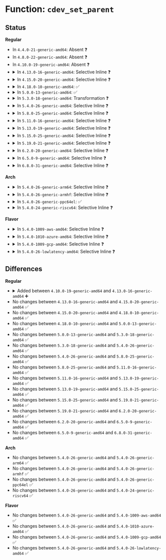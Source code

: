 # Function: <code>cdev_set_parent</code>

## Status
<b>Regular</b>
<ul>
<li>
In <code>4.4.0-21-generic-amd64</code>: Absent ❓
</li>
<li>
In <code>4.8.0-22-generic-amd64</code>: Absent ❓
</li>
<li>
In <code>4.10.0-19-generic-amd64</code>: Absent ❓
</li>
<li>
<details>
<summary>In <code>4.13.0-16-generic-amd64</code>: Selective Inline ❓</summary>

```c
void cdev_set_parent(struct cdev * p, struct kobject * kobj)
```

```json
{
  "name": "cdev_set_parent",
  "collision_type": "Unique Global",
  "inline_type": "Selective",
  "funcs": [
    {
      "addr": 18446744071581293120,
      "name": "cdev_set_parent",
      "external": true,
      "loc": "fs/char_dev.c:483",
      "file": "fs/char_dev.c",
      "inline": "not declared, inlined",
      "caller_inline": [],
      "caller_func": []
    }
  ],
  "symbols": [
    {
      "addr": 18446744071581293120,
      "name": "cdev_set_parent",
      "section": ".text",
      "bind": "STB_GLOBAL",
      "size": 29
    }
  ]
}
```
</details>
</li>
<li>
<details>
<summary>In <code>4.15.0-20-generic-amd64</code>: Selective Inline ❓</summary>

```c
void cdev_set_parent(struct cdev * p, struct kobject * kobj)
```

```json
{
  "name": "cdev_set_parent",
  "collision_type": "Unique Global",
  "inline_type": "Selective",
  "funcs": [
    {
      "addr": 18446744071581432784,
      "name": "cdev_set_parent",
      "external": true,
      "loc": "fs/char_dev.c:508",
      "file": "fs/char_dev.c",
      "inline": "not declared, inlined",
      "caller_inline": [],
      "caller_func": []
    }
  ],
  "symbols": [
    {
      "addr": 18446744071581432784,
      "name": "cdev_set_parent",
      "section": ".text",
      "bind": "STB_GLOBAL",
      "size": 28
    }
  ]
}
```
</details>
</li>
<li>
<details>
<summary>In <code>4.18.0-10-generic-amd64</code>: ✅</summary>

```c
void cdev_set_parent(struct cdev * p, struct kobject * kobj)
```

```json
{
  "name": "cdev_set_parent",
  "collision_type": "Unique Global",
  "inline_type": "No",
  "funcs": [
    {
      "addr": 18446744071581590576,
      "name": "cdev_set_parent",
      "external": true,
      "loc": "fs/char_dev.c:508",
      "file": "fs/char_dev.c",
      "inline": "seen, unknown",
      "caller_inline": [],
      "caller_func": [
        "fs/char_dev.c:cdev_device_add"
      ]
    }
  ],
  "symbols": [
    {
      "addr": 18446744071581590576,
      "name": "cdev_set_parent",
      "section": ".text",
      "bind": "STB_GLOBAL",
      "size": 28
    }
  ]
}
```
</details>
</li>
<li>
<details>
<summary>In <code>5.0.0-13-generic-amd64</code>: ✅</summary>

```c
void cdev_set_parent(struct cdev * p, struct kobject * kobj)
```

```json
{
  "name": "cdev_set_parent",
  "collision_type": "Unique Global",
  "inline_type": "No",
  "funcs": [
    {
      "addr": 18446744071581676560,
      "name": "cdev_set_parent",
      "external": true,
      "loc": "fs/char_dev.c:508",
      "file": "fs/char_dev.c",
      "inline": "seen, unknown",
      "caller_inline": [],
      "caller_func": [
        "fs/char_dev.c:cdev_device_add"
      ]
    }
  ],
  "symbols": [
    {
      "addr": 18446744071581676560,
      "name": "cdev_set_parent",
      "section": ".text",
      "bind": "STB_GLOBAL",
      "size": 28
    }
  ]
}
```
</details>
</li>
<li>
<details>
<summary>In <code>5.3.0-18-generic-amd64</code>: Transformation ❓</summary>

```c
void cdev_set_parent(struct cdev * p, struct kobject * kobj)
```

```json
{
  "name": "cdev_set_parent",
  "collision_type": "Unique Global",
  "inline_type": "No",
  "funcs": [
    {
      "addr": 0,
      "name": "cdev_set_parent",
      "external": true,
      "loc": "fs/char_dev.c:505",
      "file": "fs/char_dev.c",
      "inline": "seen, unknown",
      "caller_inline": [],
      "caller_func": [
        "fs/char_dev.c:cdev_device_add"
      ]
    }
  ],
  "symbols": [
    {
      "addr": 18446744071581797578,
      "name": "cdev_set_parent.cold",
      "section": ".text",
      "bind": "STB_LOCAL",
      "size": 27
    },
    {
      "addr": 18446744071581794768,
      "name": "cdev_set_parent",
      "section": ".text",
      "bind": "STB_GLOBAL",
      "size": 38
    }
  ]
}
```
</details>
</li>
<li>
<details>
<summary>In <code>5.4.0-26-generic-amd64</code>: Selective Inline ❓</summary>

```c
void cdev_set_parent(struct cdev * p, struct kobject * kobj)
```

```json
{
  "name": "cdev_set_parent",
  "collision_type": "Unique Global",
  "inline_type": "Selective",
  "funcs": [
    {
      "addr": 18446744071581868689,
      "name": "cdev_set_parent",
      "external": true,
      "loc": "fs/char_dev.c:505",
      "file": "fs/char_dev.c",
      "inline": "not declared, inlined",
      "caller_inline": [
        "fs/char_dev.c:cdev_device_add"
      ],
      "caller_func": []
    }
  ],
  "symbols": [
    {
      "addr": 18446744071581867392,
      "name": "cdev_set_parent",
      "section": ".text",
      "bind": "STB_GLOBAL",
      "size": 29
    }
  ]
}
```
</details>
</li>
<li>
<details>
<summary>In <code>5.8.0-25-generic-amd64</code>: Selective Inline ❓</summary>

```c
void cdev_set_parent(struct cdev * p, struct kobject * kobj)
```

```json
{
  "name": "cdev_set_parent",
  "collision_type": "Unique Global",
  "inline_type": "Selective",
  "funcs": [
    {
      "addr": 18446744071582095425,
      "name": "cdev_set_parent",
      "external": true,
      "loc": "fs/char_dev.c:508",
      "file": "fs/char_dev.c",
      "inline": "not declared, inlined",
      "caller_inline": [
        "fs/char_dev.c:cdev_device_add"
      ],
      "caller_func": []
    }
  ],
  "symbols": [
    {
      "addr": 18446744071582093392,
      "name": "cdev_set_parent",
      "section": ".text",
      "bind": "STB_GLOBAL",
      "size": 29
    }
  ]
}
```
</details>
</li>
<li>
<details>
<summary>In <code>5.11.0-16-generic-amd64</code>: Selective Inline ❓</summary>

```c
void cdev_set_parent(struct cdev * p, struct kobject * kobj)
```

```json
{
  "name": "cdev_set_parent",
  "collision_type": "Unique Global",
  "inline_type": "Selective",
  "funcs": [
    {
      "addr": 18446744071582142241,
      "name": "cdev_set_parent",
      "external": true,
      "loc": "fs/char_dev.c:508",
      "file": "fs/char_dev.c",
      "inline": "not declared, inlined",
      "caller_inline": [
        "fs/char_dev.c:cdev_device_add"
      ],
      "caller_func": [
        "drivers/remoteproc/remoteproc_cdev.c:rproc_char_device_add"
      ]
    }
  ],
  "symbols": [
    {
      "addr": 18446744071582139648,
      "name": "cdev_set_parent",
      "section": ".text",
      "bind": "STB_GLOBAL",
      "size": 29
    }
  ]
}
```
</details>
</li>
<li>
<details>
<summary>In <code>5.13.0-19-generic-amd64</code>: Selective Inline ❓</summary>

```c
void cdev_set_parent(struct cdev * p, struct kobject * kobj)
```

```json
{
  "name": "cdev_set_parent",
  "collision_type": "Unique Global",
  "inline_type": "Selective",
  "funcs": [
    {
      "addr": 18446744071582166769,
      "name": "cdev_set_parent",
      "external": true,
      "loc": "fs/char_dev.c:508",
      "file": "fs/char_dev.c",
      "inline": "not declared, inlined",
      "caller_inline": [
        "fs/char_dev.c:cdev_device_add"
      ],
      "caller_func": [
        "drivers/remoteproc/remoteproc_cdev.c:rproc_char_device_add"
      ]
    }
  ],
  "symbols": [
    {
      "addr": 18446744071582164432,
      "name": "cdev_set_parent",
      "section": ".text",
      "bind": "STB_GLOBAL",
      "size": 29
    }
  ]
}
```
</details>
</li>
<li>
<details>
<summary>In <code>5.15.0-25-generic-amd64</code>: Selective Inline ❓</summary>

```c
void cdev_set_parent(struct cdev * p, struct kobject * kobj)
```

```json
{
  "name": "cdev_set_parent",
  "collision_type": "Unique Global",
  "inline_type": "Selective",
  "funcs": [
    {
      "addr": 18446744071582483969,
      "name": "cdev_set_parent",
      "external": true,
      "loc": "fs/char_dev.c:508",
      "file": "fs/char_dev.c",
      "inline": "not declared, inlined",
      "caller_inline": [
        "fs/char_dev.c:cdev_device_add"
      ],
      "caller_func": [
        "drivers/remoteproc/remoteproc_cdev.c:rproc_char_device_add"
      ]
    }
  ],
  "symbols": [
    {
      "addr": 18446744071582481536,
      "name": "cdev_set_parent",
      "section": ".text",
      "bind": "STB_GLOBAL",
      "size": 29
    }
  ]
}
```
</details>
</li>
<li>
<details>
<summary>In <code>5.19.0-21-generic-amd64</code>: Selective Inline ❓</summary>

```c
void cdev_set_parent(struct cdev * p, struct kobject * kobj)
```

```json
{
  "name": "cdev_set_parent",
  "collision_type": "Unique Global",
  "inline_type": "Selective",
  "funcs": [
    {
      "addr": 18446744071583005216,
      "name": "cdev_set_parent",
      "external": true,
      "loc": "fs/char_dev.c:508",
      "file": "fs/char_dev.c",
      "inline": "not declared, inlined",
      "caller_inline": [
        "fs/char_dev.c:cdev_device_add"
      ],
      "caller_func": [
        "drivers/remoteproc/remoteproc_cdev.c:rproc_char_device_add"
      ]
    }
  ],
  "symbols": [
    {
      "addr": 18446744071583002512,
      "name": "cdev_set_parent",
      "section": ".text",
      "bind": "STB_GLOBAL",
      "size": 45
    }
  ]
}
```
</details>
</li>
<li>
<details>
<summary>In <code>6.2.0-20-generic-amd64</code>: Selective Inline ❓</summary>

```c
void cdev_set_parent(struct cdev * p, struct kobject * kobj)
```

```json
{
  "name": "cdev_set_parent",
  "collision_type": "Unique Global",
  "inline_type": "Selective",
  "funcs": [
    {
      "addr": 18446744071583567920,
      "name": "cdev_set_parent",
      "external": true,
      "loc": "fs/char_dev.c:515",
      "file": "fs/char_dev.c",
      "inline": "not declared, inlined",
      "caller_inline": [
        "fs/char_dev.c:cdev_device_add"
      ],
      "caller_func": [
        "drivers/remoteproc/remoteproc_cdev.c:rproc_char_device_add"
      ]
    }
  ],
  "symbols": [
    {
      "addr": 18446744071583564336,
      "name": "cdev_set_parent",
      "section": ".text",
      "bind": "STB_GLOBAL",
      "size": 45
    }
  ]
}
```
</details>
</li>
<li>
<details>
<summary>In <code>6.5.0-9-generic-amd64</code>: Selective Inline ❓</summary>

```c
void cdev_set_parent(struct cdev * p, struct kobject * kobj)
```

```json
{
  "name": "cdev_set_parent",
  "collision_type": "Unique Global",
  "inline_type": "Selective",
  "funcs": [
    {
      "addr": 18446744071583784032,
      "name": "cdev_set_parent",
      "external": true,
      "loc": "fs/char_dev.c:515",
      "file": "fs/char_dev.c",
      "inline": "not declared, inlined",
      "caller_inline": [
        "fs/char_dev.c:cdev_device_add"
      ],
      "caller_func": [
        "drivers/remoteproc/remoteproc_cdev.c:rproc_char_device_add"
      ]
    }
  ],
  "symbols": [
    {
      "addr": 18446744071583780752,
      "name": "cdev_set_parent",
      "section": ".text",
      "bind": "STB_GLOBAL",
      "size": 45
    }
  ]
}
```
</details>
</li>
<li>
<details>
<summary>In <code>6.8.0-31-generic-amd64</code>: Selective Inline ❓</summary>

```c
void cdev_set_parent(struct cdev * p, struct kobject * kobj)
```

```json
{
  "name": "cdev_set_parent",
  "collision_type": "Unique Global",
  "inline_type": "Selective",
  "funcs": [
    {
      "addr": 18446744071583989616,
      "name": "cdev_set_parent",
      "external": true,
      "loc": "fs/char_dev.c:515",
      "file": "fs/char_dev.c",
      "inline": "not declared, inlined",
      "caller_inline": [
        "fs/char_dev.c:cdev_device_add"
      ],
      "caller_func": [
        "drivers/remoteproc/remoteproc_cdev.c:rproc_char_device_add"
      ]
    }
  ],
  "symbols": [
    {
      "addr": 18446744071583986256,
      "name": "cdev_set_parent",
      "section": ".text",
      "bind": "STB_GLOBAL",
      "size": 45
    }
  ]
}
```
</details>
</li>
</ul>
<b>Arch</b>
<ul>
<li>
<details>
<summary>In <code>5.4.0-26-generic-arm64</code>: Selective Inline ❓</summary>

```c
void cdev_set_parent(struct cdev * p, struct kobject * kobj)
```

```json
{
  "name": "cdev_set_parent",
  "collision_type": "Unique Global",
  "inline_type": "Selective",
  "funcs": [
    {
      "addr": 18446603336493341208,
      "name": "cdev_set_parent",
      "external": true,
      "loc": "fs/char_dev.c:505",
      "file": "fs/char_dev.c",
      "inline": "not declared, inlined",
      "caller_inline": [
        "fs/char_dev.c:cdev_device_add"
      ],
      "caller_func": []
    }
  ],
  "symbols": [
    {
      "addr": 18446603336493340632,
      "name": "cdev_set_parent",
      "section": ".text",
      "bind": "STB_GLOBAL",
      "size": 72
    }
  ]
}
```
</details>
</li>
<li>
<details>
<summary>In <code>5.4.0-26-generic-armhf</code>: Selective Inline ❓</summary>

```c
void cdev_set_parent(struct cdev * p, struct kobject * kobj)
```

```json
{
  "name": "cdev_set_parent",
  "collision_type": "Unique Global",
  "inline_type": "Selective",
  "funcs": [
    {
      "addr": 3226934672,
      "name": "cdev_set_parent",
      "external": true,
      "loc": "fs/char_dev.c:505",
      "file": "fs/char_dev.c",
      "inline": "not declared, inlined",
      "caller_inline": [
        "fs/char_dev.c:cdev_device_add"
      ],
      "caller_func": []
    }
  ],
  "symbols": [
    {
      "addr": 3226934432,
      "name": "cdev_set_parent",
      "section": ".text",
      "bind": "STB_GLOBAL",
      "size": 80
    }
  ]
}
```
</details>
</li>
<li>
<details>
<summary>In <code>5.4.0-26-generic-ppc64el</code>: ✅</summary>

```c
void cdev_set_parent(struct cdev * p, struct kobject * kobj)
```

```json
{
  "name": "cdev_set_parent",
  "collision_type": "Unique Global",
  "inline_type": "No",
  "funcs": [
    {
      "addr": 13835058055286882800,
      "name": "cdev_set_parent",
      "external": true,
      "loc": "fs/char_dev.c:505",
      "file": "fs/char_dev.c",
      "inline": "seen, unknown",
      "caller_inline": [],
      "caller_func": [
        "fs/char_dev.c:cdev_device_add"
      ]
    }
  ],
  "symbols": [
    {
      "addr": 13835058055286882800,
      "name": "cdev_set_parent",
      "section": ".text",
      "bind": "STB_GLOBAL",
      "size": 32
    }
  ]
}
```
</details>
</li>
<li>
<details>
<summary>In <code>5.4.0-24-generic-riscv64</code>: Selective Inline ❓</summary>

```c
void cdev_set_parent(struct cdev * p, struct kobject * kobj)
```

```json
{
  "name": "cdev_set_parent",
  "collision_type": "Unique Global",
  "inline_type": "Selective",
  "funcs": [
    {
      "addr": 18446743936273071046,
      "name": "cdev_set_parent",
      "external": true,
      "loc": "fs/char_dev.c:505",
      "file": "fs/char_dev.c",
      "inline": "not declared, inlined",
      "caller_inline": [
        "fs/char_dev.c:cdev_device_add"
      ],
      "caller_func": []
    }
  ],
  "symbols": [
    {
      "addr": 18446743936273070522,
      "name": "cdev_set_parent",
      "section": ".text",
      "bind": "STB_GLOBAL",
      "size": 68
    }
  ]
}
```
</details>
</li>
</ul>
<b>Flavor</b>
<ul>
<li>
<details>
<summary>In <code>5.4.0-1009-aws-amd64</code>: Selective Inline ❓</summary>

```c
void cdev_set_parent(struct cdev * p, struct kobject * kobj)
```

```json
{
  "name": "cdev_set_parent",
  "collision_type": "Unique Global",
  "inline_type": "Selective",
  "funcs": [
    {
      "addr": 18446744071581837425,
      "name": "cdev_set_parent",
      "external": true,
      "loc": "fs/char_dev.c:505",
      "file": "fs/char_dev.c",
      "inline": "not declared, inlined",
      "caller_inline": [
        "fs/char_dev.c:cdev_device_add"
      ],
      "caller_func": []
    }
  ],
  "symbols": [
    {
      "addr": 18446744071581836128,
      "name": "cdev_set_parent",
      "section": ".text",
      "bind": "STB_GLOBAL",
      "size": 29
    }
  ]
}
```
</details>
</li>
<li>
<details>
<summary>In <code>5.4.0-1010-azure-amd64</code>: Selective Inline ❓</summary>

```c
void cdev_set_parent(struct cdev * p, struct kobject * kobj)
```

```json
{
  "name": "cdev_set_parent",
  "collision_type": "Unique Global",
  "inline_type": "Selective",
  "funcs": [
    {
      "addr": 18446744071581775089,
      "name": "cdev_set_parent",
      "external": true,
      "loc": "fs/char_dev.c:505",
      "file": "fs/char_dev.c",
      "inline": "not declared, inlined",
      "caller_inline": [
        "fs/char_dev.c:cdev_device_add"
      ],
      "caller_func": [
        "drivers/dax/device.c:dev_dax_probe"
      ]
    }
  ],
  "symbols": [
    {
      "addr": 18446744071581773792,
      "name": "cdev_set_parent",
      "section": ".text",
      "bind": "STB_GLOBAL",
      "size": 29
    }
  ]
}
```
</details>
</li>
<li>
<details>
<summary>In <code>5.4.0-1009-gcp-amd64</code>: Selective Inline ❓</summary>

```c
void cdev_set_parent(struct cdev * p, struct kobject * kobj)
```

```json
{
  "name": "cdev_set_parent",
  "collision_type": "Unique Global",
  "inline_type": "Selective",
  "funcs": [
    {
      "addr": 18446744071581828737,
      "name": "cdev_set_parent",
      "external": true,
      "loc": "fs/char_dev.c:505",
      "file": "fs/char_dev.c",
      "inline": "not declared, inlined",
      "caller_inline": [
        "fs/char_dev.c:cdev_device_add"
      ],
      "caller_func": []
    }
  ],
  "symbols": [
    {
      "addr": 18446744071581827440,
      "name": "cdev_set_parent",
      "section": ".text",
      "bind": "STB_GLOBAL",
      "size": 29
    }
  ]
}
```
</details>
</li>
<li>
<details>
<summary>In <code>5.4.0-26-lowlatency-amd64</code>: Selective Inline ❓</summary>

```c
void cdev_set_parent(struct cdev * p, struct kobject * kobj)
```

```json
{
  "name": "cdev_set_parent",
  "collision_type": "Unique Global",
  "inline_type": "Selective",
  "funcs": [
    {
      "addr": 18446744071581898097,
      "name": "cdev_set_parent",
      "external": true,
      "loc": "fs/char_dev.c:505",
      "file": "fs/char_dev.c",
      "inline": "not declared, inlined",
      "caller_inline": [
        "fs/char_dev.c:cdev_device_add"
      ],
      "caller_func": []
    }
  ],
  "symbols": [
    {
      "addr": 18446744071581896720,
      "name": "cdev_set_parent",
      "section": ".text",
      "bind": "STB_GLOBAL",
      "size": 29
    }
  ]
}
```
</details>
</li>
</ul>

## Differences
<b>Regular</b>
<ul>
<li>
<details>
<summary>Added between <code>4.10.0-19-generic-amd64</code> and <code>4.13.0-16-generic-amd64</code> ➕</summary>

```c
void cdev_set_parent(struct cdev * p, struct kobject * kobj)
```
</details>
</li>
<li>
No changes between <code>4.13.0-16-generic-amd64</code> and <code>4.15.0-20-generic-amd64</code> ✅
</li>
<li>
No changes between <code>4.15.0-20-generic-amd64</code> and <code>4.18.0-10-generic-amd64</code> ✅
</li>
<li>
No changes between <code>4.18.0-10-generic-amd64</code> and <code>5.0.0-13-generic-amd64</code> ✅
</li>
<li>
No changes between <code>5.0.0-13-generic-amd64</code> and <code>5.3.0-18-generic-amd64</code> ✅
</li>
<li>
No changes between <code>5.3.0-18-generic-amd64</code> and <code>5.4.0-26-generic-amd64</code> ✅
</li>
<li>
No changes between <code>5.4.0-26-generic-amd64</code> and <code>5.8.0-25-generic-amd64</code> ✅
</li>
<li>
No changes between <code>5.8.0-25-generic-amd64</code> and <code>5.11.0-16-generic-amd64</code> ✅
</li>
<li>
No changes between <code>5.11.0-16-generic-amd64</code> and <code>5.13.0-19-generic-amd64</code> ✅
</li>
<li>
No changes between <code>5.13.0-19-generic-amd64</code> and <code>5.15.0-25-generic-amd64</code> ✅
</li>
<li>
No changes between <code>5.15.0-25-generic-amd64</code> and <code>5.19.0-21-generic-amd64</code> ✅
</li>
<li>
No changes between <code>5.19.0-21-generic-amd64</code> and <code>6.2.0-20-generic-amd64</code> ✅
</li>
<li>
No changes between <code>6.2.0-20-generic-amd64</code> and <code>6.5.0-9-generic-amd64</code> ✅
</li>
<li>
No changes between <code>6.5.0-9-generic-amd64</code> and <code>6.8.0-31-generic-amd64</code> ✅
</li>
</ul>
<b>Arch</b>
<ul>
<li>
No changes between <code>5.4.0-26-generic-amd64</code> and <code>5.4.0-26-generic-arm64</code> ✅
</li>
<li>
No changes between <code>5.4.0-26-generic-amd64</code> and <code>5.4.0-26-generic-armhf</code> ✅
</li>
<li>
No changes between <code>5.4.0-26-generic-amd64</code> and <code>5.4.0-26-generic-ppc64el</code> ✅
</li>
<li>
No changes between <code>5.4.0-26-generic-amd64</code> and <code>5.4.0-24-generic-riscv64</code> ✅
</li>
</ul>
<b>Flavor</b>
<ul>
<li>
No changes between <code>5.4.0-26-generic-amd64</code> and <code>5.4.0-1009-aws-amd64</code> ✅
</li>
<li>
No changes between <code>5.4.0-26-generic-amd64</code> and <code>5.4.0-1010-azure-amd64</code> ✅
</li>
<li>
No changes between <code>5.4.0-26-generic-amd64</code> and <code>5.4.0-1009-gcp-amd64</code> ✅
</li>
<li>
No changes between <code>5.4.0-26-generic-amd64</code> and <code>5.4.0-26-lowlatency-amd64</code> ✅
</li>
</ul>
